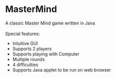 MasterMind
==========

A classic Master Mind game written in Java
<br/><br/>
Special features:
<ul>
  <li>Intuitive GUI</li>
  <li>Supports 2 players</li>
  <li>Supports playing with Computer</li>
  <li>Multiple rounds</li>
  <li>4 difficulties</li>
  <li>Supports Java applet to be run on web browser</li>
</ul>

